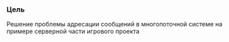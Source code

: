 ### Цель 
Решение проблемы адресации сообщений в многопоточной системе на примере серверной части игрового проекта
